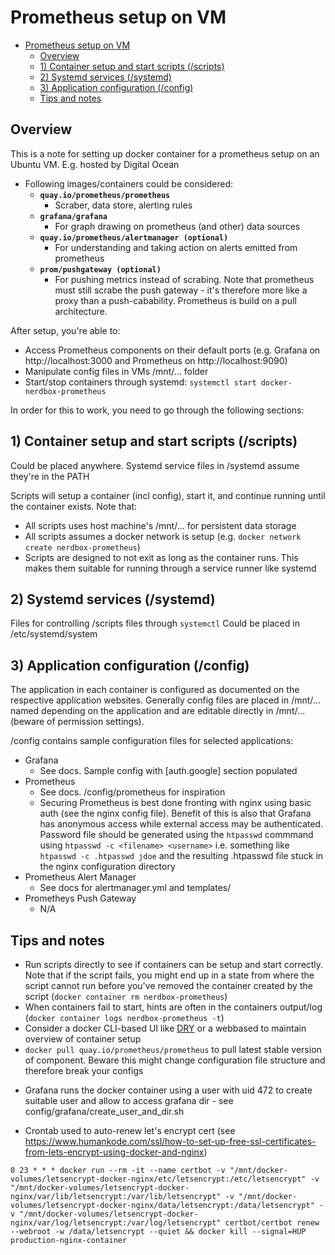 # Prometheus setup on VM #

- [Prometheus setup on VM](#prometheus-setup-on-vm)
    - [Overview](#overview)
    - [1) Container setup and start scripts (/scripts)](#1-container-setup-and-start-scripts-scripts)
    - [2) Systemd services (/systemd)](#2-systemd-services-systemd)
    - [3) Application configuration (/config)](#3-application-configuration-config)
    - [Tips and notes](#tips-and-notes)

## Overview ##

This is a note for setting up docker container for a prometheus setup on an Ubuntu VM. E.g. hosted by Digital Ocean

* Following images/containers could be considered:
    * __`quay.io/prometheus/prometheus`__
        *  Scraber, data store, alerting rules
    * __`grafana/grafana`__
        *  For graph drawing on prometheus (and other) data sources
    * __`quay.io/prometheus/alertmanager (optional)`__
        *  For understanding and taking action on alerts emitted from prometheus
    *  __`prom/pushgateway (optional)`__
        *  For pushing metrics instead of scrabing. Note that prometheus must still scrabe the push gateway - it's therefore more like a proxy than a push-cabability. Prometheus is build on a pull architecture.

After setup, you're able to:
* Access Prometheus components on their default ports (e.g. Grafana on http://localhost:3000 and Prometheus on http://localhost:9090)
* Manipulate config files in VMs /mnt/... folder
* Start/stop containers through systemd: `systemctl start docker-nerdbox-prometheus`

In order for this to work, you need to go through the following sections:

## 1) Container setup and start scripts (/scripts) ##
Could be placed anywhere. Systemd service files in /systemd assume they're in the PATH

Scripts will setup a container (incl config), start it, and continue running until the container exists. Note that:
* All scripts uses host machine's /mnt/... for persistent data storage
* All scripts assumes a docker network is setup (e.g. `docker network create nerdbox-prometheus`)
* Scripts are designed to not exit as long as the container runs. This makes them suitable for running through a service runner like systemd

## 2) Systemd services (/systemd) ##
Files for controlling /scripts files through `systemctl`
Could be placed in /etc/systemd/system

## 3) Application configuration (/config) ##
The application in each container is configured as documented on the respective application websites. Generally config files are placed in /mnt/... named depending on the application and are editable directly in /mnt/... (beware of permission settings).

/config contains sample configuration files for selected applications:

* Grafana
    * See docs. Sample config with [auth.google] section populated
* Prometheus
    * See docs. /config/prometheus for inspiration
    * Securing Prometheus is best done fronting with nginx using basic auth (see the nginx config file). Benefit of this is also that Grafana has anonymous access while external access may be authenticated. Password file should be generated using the `htpasswd` commmand using `htpasswd -c <filename> <username>` i.e. something like `htpasswd -c .htpasswd jdoe` and the resulting .htpasswd file stuck in the nginx configuration directory
* Prometheus Alert Manager
    * See docs for alertmanager.yml and templates/
* Prometheys Push Gateway
    * N/A

## Tips and notes ##
* Run scripts directly to see if containers can be setup and start correctly. Note that if the script fails, you might end up in a state from where the script cannot run before you've removed the container created by the script (`docker container rm nerdbox-prometheus`)
* When containers fail to start, hints are often in the containers output/log (`docker container logs nerdbox-prometheus -t`)
* Consider a docker CLI-based UI like [DRY](https://moncho.github.io/dry/) or a webbased to maintain overview of container setup
* `docker pull quay.io/prometheus/prometheus` to pull latest stable version of component. Beware this might change configuration file structure and therefore break your configs

- Grafana runs the docker container using a user with uid 472 to create suitable user and allow to access grafana dir - see config/grafana/create_user_and_dir.sh

- Crontab used to auto-renew let's encrypt cert (see https://www.humankode.com/ssl/how-to-set-up-free-ssl-certificates-from-lets-encrypt-using-docker-and-nginx)
```
0 23 * * * docker run --rm -it --name certbot -v "/mnt/docker-volumes/letsencrypt-docker-nginx/etc/letsencrypt:/etc/letsencrypt" -v "/mnt/docker-volumes/letsencrypt-docker-nginx/var/lib/letsencrypt:/var/lib/letsencrypt" -v "/mnt/docker-volumes/letsencrypt-docker-nginx/data/letsencrypt:/data/letsencrypt" -v "/mnt/docker-volumes/letsencrypt-docker-nginx/var/log/letsencrypt:/var/log/letsencrypt" certbot/certbot renew --webroot -w /data/letsencrypt --quiet && docker kill --signal=HUP production-nginx-container
```

